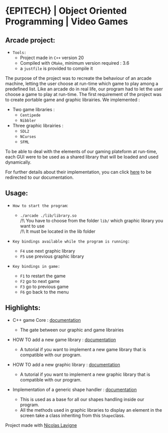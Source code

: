 # {EPITECH} | Object Oriented Programming | Video Games

## Arcade project:

- `Tools:`
    * Project made in `C++` version 20
    * Compiled with `CMake`, minimum version required : 3.6
    * a `justfile` is provided to compile it  

The purpose of the project was to recreate the behaviour of an arcade machine, letting the user choose at run-time which game to play among a predefined list. Like an arcade do in real life, our program had to let the user choose a game to play at run-time. The first requirement of the project was to create portable game and graphic librairies. We implemented :

* Two game libraries :
   * `Centipede`
   * `Nibbler`
* Three graphic librairies :
   * `SDL2`
   * `NCurses`
   * `SFML`

To be able to deal with the elements of our gaming plateform at run-time, each GUI were to be used as a shared library that will be loaded and used dynamically.

For further details about their implementation, you can click [here](./doc) to be redirected to our documentation.

## Usage:

- `How to start the program`:
    * `./arcade ./lib/library.so`\
    /!\ You have to choose from the folder `lib/` which graphic library you want to use\
    /!\ It must be located in the lib folder

- `Key bindings available while the program is running:`
    * `F4` use next graphic library
    * `F5`  use previous graphic library

- `Key bindings in game:`
    * `F1` to restart the game
    * `F2` go to next game
    * `F3` go to previous game
    * `F6` go back to the menu

## Highlights: 

- C++ game Core : [documentation](./doc/Core.md)
	* The gate between our graphic and game librairies

- HOW TO add a new game library : [documentation](./doc/IGame.md)
    * A tutorial if you want to implement a new game library that is compatible with our program.

- HOW TO add a new graphic library : [documentation](./doc/IWindow.md)
    * A tutorial if you want to implement a new graphic library that is compatible with our program.

- Implementation of a generic shape handler : [documentation](./doc/Shape.md)
    * This is used as a base for all our shapes handling inside our program.
    * All the methods used in graphic libraries to display an element in the screen take a class inheriting from this `Shape`class.


Project made with [Nicolas Lavigne](https://github.com/Nicolas-Bilj)
